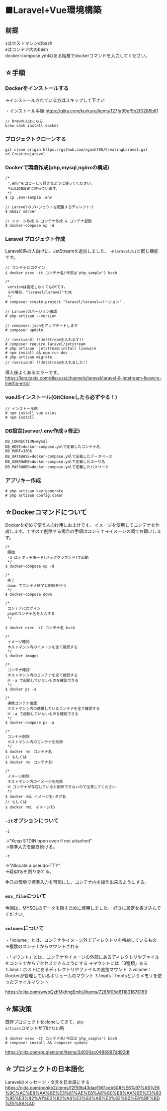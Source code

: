 
# ■Laravel+Vue環境構築

## 前提
<code>$</code>はホストマシンのbash<br/>
<code>#</code>はコンテナ内のbash<br/>
docker-compose.ymlのある階層でdockerコマンドを入力してください。

## ☆手順
### Dockerをインストールする
→インストールされている方はスキップして下さい

・インストール手順
https://qiita.com/kurkuru/items/127fa99ef5b2f0288b81

```
// brewの人はこちら
brew cask install docker
```

### プロジェクトクローンする
```
git clone origin https://github.com/sgash708/CreatingLaravel.git
cd CreatingLaravel
```

### Dockerで環境作成(php,mysql,nginxの構成)
```
/*
 ".env"をコピーして好きなように使ってください。
 今回はDB設定に使っています。
 */
$ cp .env-sample .env

// Laravelのプロジェクトを配置するディレクトリ
$ mkdir server

// イメージ作成 & コンテナ作成 & コンテナ起動
$ docker-compose up -d
```

### Laravel プロジェクト作成
Laravel8系の人向けに、JetStreamを追加しました。
→<code>laravel/ui</code>と同じ機能です。

```
// コンテナにログイン
$ docker exec -it コンテナ名(今回は'php_sample') bash

/*
 versionは指定しなくてもOKです。
 その場合、"laravel/laravel"でOK
 */
# composer create-project "laravel/laravel=バージョン" .

// Laravelのバージョン確認
# php artisan --version

// composer.jsonをアップデートします
# composer update

// (version8) !!JetStreamを入れます!!
# composer require laravel/jetstream
# php artisan  jetstream:install livewire
# npm install && npm run dev
# php artisan migrate
// (version8) !!JetStreamを入れました!!
```

導入後よくあるエラーです。
https://laracasts.com/discuss/channels/laravel/laravel-8-jetstream-livewire-inertia-error

### vueJSインストール(GitCloneしたら必ずやる！)
```
// インストール例
# npm install vue axios
# npm install
```

### DB設定(server/.env作成→修正)
```
DB_CONNECTION=mysql
DB_HOST=docker-compose.ymlで定義したコンテナ名
DB_PORT=3306
DB_DATABASE=docker-compose.ymlで定義したデータベース
DB_USERNAME=docker-compose.ymlで定義したユーザ名
DB_PASSWORD=docker-compose.ymlで定義したパスワード
```

### アプリキー作成
```
# php artisan key:generate
# php artisan config:clear
```

## ☆Dockerコマンドについて
Dockerを初めて使う人向け用におまけです。
イメージを使用してコンテナを作成します。ですので削除する場合の手順はコンテナ→イメージの順でお願いします。

```
/* 
 開始
 -d はデタッチモード(バックグラウンド)で起動
 */
$ docker-compose up -d

/* 
 終了
 down でコンテナ終了と削除を行う
 */
$ docker-compose down

/* 
 コンテナにログイン
 phpのコンテナ名を入力する
 */

$ docker exec -it コンテナ名 bash

/* 
 イメージ確認
 ホストマシン内のイメージを全て確認する
 */
$ docker images

/* 
 コンテナ確認
 ホストマシン内のコンテナを全て確認する
 ※ -a で起動していないものを確認できる
 */
$ docker ps -a

/* 
 連携コンテナ確認
 ホストマシン内の連携しているコンテナを全て確認する
 ※ -a で起動していないものを確認できる
 */
$ docker-compose ps -a

/* 
 コンテナ削除
 ホストマシン内のコンテナを削除
 */
$ docker rm　コンテナ名
// もしくは
$ docker rm　コンテナID

/* 
 イメージ削除
 ホストマシン内のイメージを削除
 ※ コンテナが存在していると削除できないので注意してください
 */
$ docker rmi イメージ名:タグ名
// もしくは
$ docker rmi　イメージID
```

### <code>-it</code>オプションについて
```
-i
```
→"Keep STDIN open even if not attached"<br/>
→標準入力を開き続ける。

```
-t
```
→"Allocate a pseudo-TTY"<br/>
→疑似ttyを割りあてる。

手元の環境で標準入力を可能にし、コンテナ内を操作出来るようにする。

### <code>env_file</code>について
今回は、MYSQLのデータを隠すために使用しました。
好きに設定を書き込んでください。


### <code>volumes</code>について
・「volume」とは、コンテナやイメージ外でディレクトリを格納しているもの
→複数のコンテナからマウントされる

・「マウント」とは、コンテナやイメージの外部にあるディレクトリやファイルをコンテナからアクセスできるようにする
→マウントには「3種類」ある
⒈bind：ホストにあるディレクトリやファイルの直接マウント
⒉volume：Dockerが管理しているボリュームのマウント
⒊tmpfs：tmpfsというメモリを使ったファイルマウント

https://qiita.com/wwbQzhMkhhgEmhU/items/7285f05d611831676169

## ☆解決策
既存プロジェクトをcloneしてきて、<code>php artisan</code>コマンドが叩けない時

```
$ docker exec -it コンテナ名(今回は'php_sample') bash
# composer install && composer update
```
https://qiita.com/pugiemonn/items/3d000ac0486987dd92df

## ☆プロジェクトの日本語化
Laravelのメッセージ・文言を日本語にする<br/>
https://qiita.com/ponko2/items/f2f59b43dae1561ceb50#%E6%97%A5%E6%9C%AC%E8%AA%9E%E3%81%AE%E8%A8%80%E8%AA%9E%E3%83%95%E3%82%A1%E3%82%A4%E3%83%AB%E3%82%92%E8%BF%BD%E5%8A%A0
